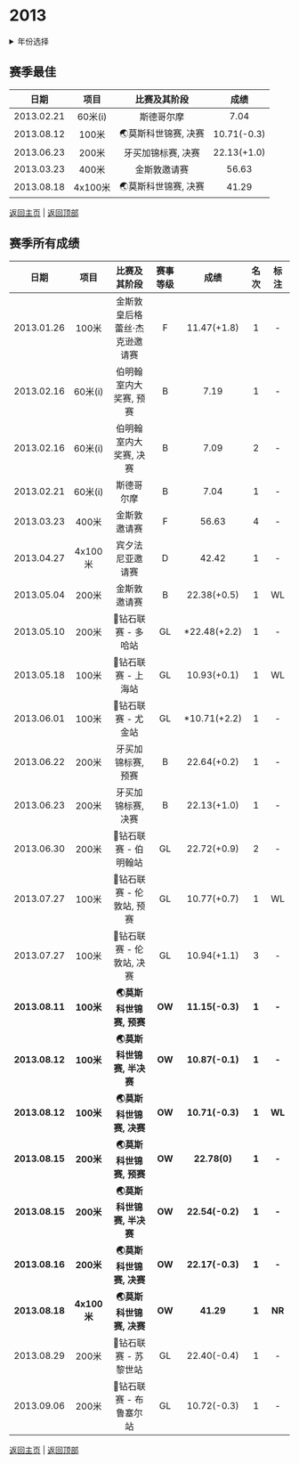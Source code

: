 # 2013

<details>
<summary>年份选择</summary>

- [2022](./2022.md)

- [2013](./2013.md)

- [2010](./2010.md)

</details>

## 赛季最佳

|    日期    |  项目   |    比赛及其阶段     |    成绩     |
| :--------: | :-----: | :-----------------: | :---------: |
| 2013.02.21 | 60米(i) |     斯德哥尔摩      |    7.04     |
| 2013.08.12 |  100米  | 🌏莫斯科世锦赛, 决赛 | 10.71(-0.3) |
| 2013.06.23 |  200米  | 牙买加锦标赛, 决赛  | 22.13(+1.0) |
| 2013.03.23 |  400米  |    金斯敦邀请赛     |    56.63    |
| 2013.08.18 | 4x100米 | 🌏莫斯科世锦赛, 决赛 |    41.29    |

[返回主页](../Profile.md) | [返回顶部](#2013)

## 赛季所有成绩

|      日期      |    项目     |         比赛及其阶段          | 赛事等级 |      成绩       | 名次  |  标注  |
| :------------: | :---------: | :---------------------------: | :------: | :-------------: | :---: | :----: |
|   2013.01.26   |    100米    | 金斯敦皇后格蕾丝·杰克逊邀请赛 |    F     |   11.47(+1.8)   |   1   |   -    |
|   2013.02.16   |   60米(i)   |    伯明翰室内大奖赛, 预赛     |    B     |      7.19       |   1   |   -    |
|   2013.02.16   |   60米(i)   |    伯明翰室内大奖赛, 决赛     |    B     |      7.09       |   2   |   -    |
|   2013.02.21   |   60米(i)   |          斯德哥尔摩           |    B     |      7.04       |   1   |   -    |
|   2013.03.23   |    400米    |         金斯敦邀请赛          |    F     |      56.63      |   4   |   -    |
|   2013.04.27   |   4x100米   |       宾夕法尼亚邀请赛        |    D     |      42.42      |   1   |   -    |
|   2013.05.04   |    200米    |         金斯敦邀请赛          |    B     |   22.38(+0.5)   |   1   |   WL   |
|   2013.05.10   |    200米    |      💎钻石联赛 - 多哈站       |    GL    |  *22.48(+2.2)   |   1   |   -    |
|   2013.05.18   |    100米    |      💎钻石联赛 - 上海站       |    GL    |   10.93(+0.1)   |   1   |   WL   |
|   2013.06.01   |    100米    |      💎钻石联赛 - 尤金站       |    GL    |  *10.71(+2.2)   |   1   |   -    |
|   2013.06.22   |    200米    |      牙买加锦标赛, 预赛       |    B     |   22.64(+0.2)   |   1   |   -    |
|   2013.06.23   |    200米    |      牙买加锦标赛, 决赛       |    B     |   22.13(+1.0)   |   1   |   -    |
|   2013.06.30   |    200米    |     💎钻石联赛 - 伯明翰站      |    GL    |   22.72(+0.9)   |   2   |   -    |
|   2013.07.27   |    100米    |   💎钻石联赛 - 伦敦站, 预赛    |    GL    |   10.77(+0.7)   |   1   |   WL   |
|   2013.07.27   |    100米    |   💎钻石联赛 - 伦敦站, 决赛    |    GL    |   10.94(+1.1)   |   3   |   -    |
| **2013.08.11** |  **100米**  |    **🌏莫斯科世锦赛, 预赛**    |  **OW**  | **11.15(-0.3)** | **1** | **-**  |
| **2013.08.12** |  **100米**  |   **🌏莫斯科世锦赛, 半决赛**   |  **OW**  | **10.87(-0.1)** | **1** | **-**  |
| **2013.08.12** |  **100米**  |    **🌏莫斯科世锦赛, 决赛**    |  **OW**  | **10.71(-0.3)** | **1** | **WL** |
| **2013.08.15** |  **200米**  |    **🌏莫斯科世锦赛, 预赛**    |  **OW**  |  **22.78(0)**   | **1** | **-**  |
| **2013.08.15** |  **200米**  |   **🌏莫斯科世锦赛, 半决赛**   |  **OW**  | **22.54(-0.2)** | **1** | **-**  |
| **2013.08.16** |  **200米**  |    **🌏莫斯科世锦赛, 决赛**    |  **OW**  | **22.17(-0.3)** | **1** | **-**  |
| **2013.08.18** | **4x100米** |    **🌏莫斯科世锦赛, 决赛**    |  **OW**  |    **41.29**    | **1** |**NR**|
|   2013.08.29   |    200米    |     💎钻石联赛 - 苏黎世站      |    GL    |   22.40(-0.4)   |   1   |   -    |
|   2013.09.06   |    200米    |    💎钻石联赛 - 布鲁塞尔站     |    GL    |   10.72(-0.3)   |   1   |   -    |

[返回主页](../Profile.md) | [返回顶部](#2013)